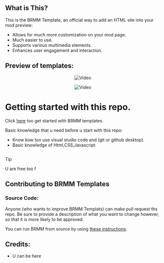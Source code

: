 ## What is This?

This is the BRMM Template, an official way to add an HTML site into your mod preview:

- Allows for much more customization on your mod page.
- Much easier to use.
- Supports various multimedia elements.
- Enhances user engagement and interaction.

## Preview of templates:

<p align="center">
     <img src="https://img.youtube.com/vi/N1n8hyOlo_k/maxresdefault.jpg" alt="Video">
</p>

<p align="center">
     <img src="https://img.youtube.com/vi/a4IIA1PuZEg/maxresdefault.jpg" alt="Video">
</p>

# Getting started with this repo.

Click [here](https://github.com/anonymous-editor/BRMM/blob/main/Documentation/SOURCECODE.md) too get started with BRMM templates.

 
Basic knowledge that u need before u start with this repo:

- Know kow too use visual studio code and (git or github desktop).
- Basic knowledge of Html,CSS,Javascript.

##


> [!TIP]
> U are free too f


## Contributing to BRMM Templates

### Source Code:

Anyone (who wants to improve BRMM Templats) can make pull request ths repo. Be sure to provide a description of what you want to change however, so that it is more likely to be approved.

You can run BRMM from source by using [these instructions](https://github.com/anonymous-editor/BRMM/blob/main/Documentation/SOURCECODE.md).

## Credits:
- U can be here
